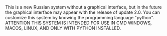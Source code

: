 This is a new Russian system without a graphical interface, but in the future the graphical interface may appear with the release of update 2.0. You can customize this system by knowing the programming language "python". ATTENTION THIS SYSTEM IS INTENDED FOR USE IN CMD WINDOWS, MACOS, LINUX, AND ONLY WITH PYTHON INSTALLED.
